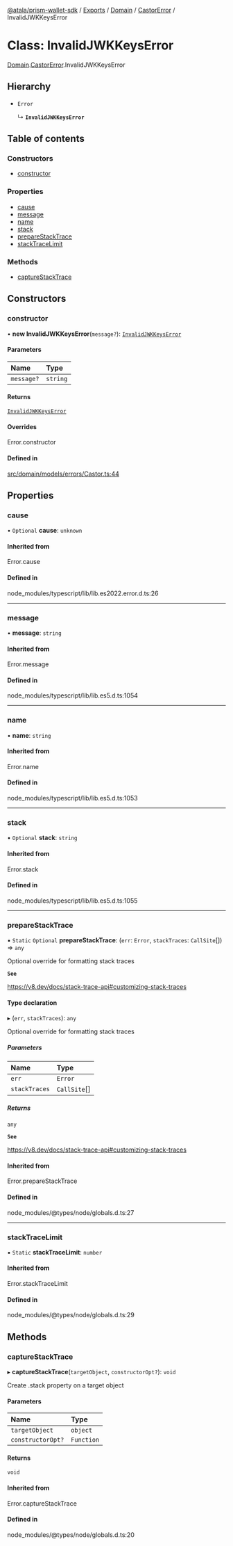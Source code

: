 [@atala/prism-wallet-sdk](../README.md) / [Exports](../modules.md) / [Domain](../modules/Domain.md) / [CastorError](../modules/Domain.CastorError.md) / InvalidJWKKeysError

# Class: InvalidJWKKeysError

[Domain](../modules/Domain.md).[CastorError](../modules/Domain.CastorError.md).InvalidJWKKeysError

## Hierarchy

- `Error`

  ↳ **`InvalidJWKKeysError`**

## Table of contents

### Constructors

- [constructor](Domain.CastorError.InvalidJWKKeysError.md#constructor)

### Properties

- [cause](Domain.CastorError.InvalidJWKKeysError.md#cause)
- [message](Domain.CastorError.InvalidJWKKeysError.md#message)
- [name](Domain.CastorError.InvalidJWKKeysError.md#name)
- [stack](Domain.CastorError.InvalidJWKKeysError.md#stack)
- [prepareStackTrace](Domain.CastorError.InvalidJWKKeysError.md#preparestacktrace)
- [stackTraceLimit](Domain.CastorError.InvalidJWKKeysError.md#stacktracelimit)

### Methods

- [captureStackTrace](Domain.CastorError.InvalidJWKKeysError.md#capturestacktrace)

## Constructors

### constructor

• **new InvalidJWKKeysError**(`message?`): [`InvalidJWKKeysError`](Domain.CastorError.InvalidJWKKeysError.md)

#### Parameters

| Name | Type |
| :------ | :------ |
| `message?` | `string` |

#### Returns

[`InvalidJWKKeysError`](Domain.CastorError.InvalidJWKKeysError.md)

#### Overrides

Error.constructor

#### Defined in

[src/domain/models/errors/Castor.ts:44](https://github.com/input-output-hk/atala-prism-wallet-sdk-ts/blob/a3fc2aa/src/domain/models/errors/Castor.ts#L44)

## Properties

### cause

• `Optional` **cause**: `unknown`

#### Inherited from

Error.cause

#### Defined in

node_modules/typescript/lib/lib.es2022.error.d.ts:26

___

### message

• **message**: `string`

#### Inherited from

Error.message

#### Defined in

node_modules/typescript/lib/lib.es5.d.ts:1054

___

### name

• **name**: `string`

#### Inherited from

Error.name

#### Defined in

node_modules/typescript/lib/lib.es5.d.ts:1053

___

### stack

• `Optional` **stack**: `string`

#### Inherited from

Error.stack

#### Defined in

node_modules/typescript/lib/lib.es5.d.ts:1055

___

### prepareStackTrace

▪ `Static` `Optional` **prepareStackTrace**: (`err`: `Error`, `stackTraces`: `CallSite`[]) => `any`

Optional override for formatting stack traces

**`See`**

https://v8.dev/docs/stack-trace-api#customizing-stack-traces

#### Type declaration

▸ (`err`, `stackTraces`): `any`

Optional override for formatting stack traces

##### Parameters

| Name | Type |
| :------ | :------ |
| `err` | `Error` |
| `stackTraces` | `CallSite`[] |

##### Returns

`any`

**`See`**

https://v8.dev/docs/stack-trace-api#customizing-stack-traces

#### Inherited from

Error.prepareStackTrace

#### Defined in

node_modules/@types/node/globals.d.ts:27

___

### stackTraceLimit

▪ `Static` **stackTraceLimit**: `number`

#### Inherited from

Error.stackTraceLimit

#### Defined in

node_modules/@types/node/globals.d.ts:29

## Methods

### captureStackTrace

▸ **captureStackTrace**(`targetObject`, `constructorOpt?`): `void`

Create .stack property on a target object

#### Parameters

| Name | Type |
| :------ | :------ |
| `targetObject` | `object` |
| `constructorOpt?` | `Function` |

#### Returns

`void`

#### Inherited from

Error.captureStackTrace

#### Defined in

node_modules/@types/node/globals.d.ts:20
